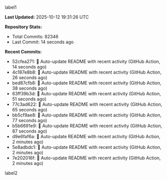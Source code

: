 
label1 
<!-- ACTIVITY_START -->
**Last Updated:** 2025-10-12 19:31:26 UTC

**Repository Stats:**
- Total Commits: 82346
- Last Commit: 14 seconds ago

**Recent Commits:**
- 52cfea271: 🤖 Auto-update README with recent activity (GitHub Action, 14 seconds ago)
- 4c187e8b8: 🤖 Auto-update README with recent activity (GitHub Action, 26 seconds ago)
- bed87cfb8: 🤖 Auto-update README with recent activity (GitHub Action, 38 seconds ago)
- 63ff39b3d: 🤖 Auto-update README with recent activity (GitHub Action, 51 seconds ago)
- 77c3ad622: 🤖 Auto-update README with recent activity (GitHub Action, 65 seconds ago)
- bb5cf9ae8: 🤖 Auto-update README with recent activity (GitHub Action, 77 seconds ago)
- b5b6691e9: 🤖 Auto-update README with recent activity (GitHub Action, 87 seconds ago)
- d9e6faf6a: 🤖 Auto-update README with recent activity (GitHub Action, 2 minutes ago)
- 5e8adbdc1: 🤖 Auto-update README with recent activity (GitHub Action, 2 minutes ago)
- 7e202016f: 🤖 Auto-update README with recent activity (GitHub Action, 2 minutes ago)
<!-- ACTIVITY_END -->

label2
